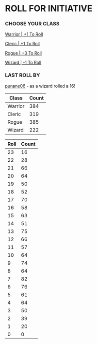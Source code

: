 # ROLL FOR INITIATIVE
### CHOOSE YOUR CLASS

[Warrior | +1 To Roll](https://github.com/benjaminsampica/benjaminsampica/issues/new?title=roll%7Cwarrior&body=Just+click+%27Submit+new+issue%27.)

[Cleric | +1 To Roll](https://github.com/benjaminsampica/benjaminsampica/issues/new?title=roll%7Ccleric&body=Just+click+%27Submit+new+issue%27.)

[Rogue | +3 To Roll](https://github.com/benjaminsampica/benjaminsampica/issues/new?title=roll%7Crogue&body=Just+click+%27Submit+new+issue%27.)

[Wizard | -1 To Roll](https://github.com/benjaminsampica/benjaminsampica/issues/new?title=roll%7Cwizard&body=Just+click+%27Submit+new+issue%27.)
### LAST ROLL BY
[punane06](https://www.github.com/punane06) - as a wizard rolled a 16!

|Class|Count|
|-|-|
|Warrior|384|
|Cleric|319|
|Rogue|385|
|Wizard|222|

|Roll|Count|
|-|-|
|23|16
|22|28
|21|66
|20|64
|19|50
|18|52
|17|70
|16|58
|15|63
|14|51
|13|75
|12|66
|11|57
|10|64
|9|74
|8|64
|7|82
|6|76
|5|61
|4|64
|3|50
|2|39
|1|20
|0|0
